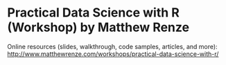 Practical Data Science with R (Workshop) by Matthew Renze
=================================================================================

Online resources (slides, walkthrough, code samples, articles,  and more):
http://www.matthewrenze.com/workshops/practical-data-science-with-r/
